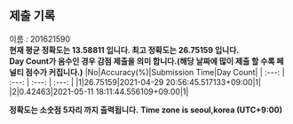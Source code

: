 


  
## 제출 기록  
이름 : 201621590  
**현재 평균 정확도는 13.58811 입니다. 최고 정확도는 26.75159 입니다.**  
**Day Count가 음수인 경우 감점 제출을 의미 합니다.(해당 날짜에 많이 제출 할 수록 페널티 점수가 커집니다.)**
|No|Accuracy(%)|Submission Time|Day Count|
| :---: | :---: | :---: | :---: |
|1|26.75159|2021-04-29 20:56:45.517133+09:00|1|
|2|0.42463|2021-05-11 18:11:44.556109+09:00|1|


**정확도는 소숫점 5자리 까지 출력됩니다.**
**Time zone is seoul,korea (UTC+9:00)**
